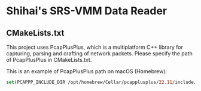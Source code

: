 # Shihai's SRS-VMM Data Reader

## CMakeLists.txt

This project uses PcapPlusPlus, which is a multiplatform C++ library for capturing, parsing and crafting of network packets. Please specify the path of PcapPlusPlus in CMakeLists.txt.

This is an example of PcapPlusPlus path on macOS (Homebrew):
```cmake
set(PCAPPP_INCLUDE_DIR /opt/homebrew/Cellar/pcapplusplus/22.11/include/pcapplusplus)
```
